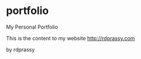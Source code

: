 # portfolio
My Personal Portfolio


This is the content to my website http://rdprassy.com

by rdprassy
